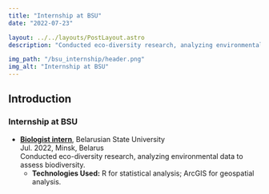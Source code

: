 ```yaml
---
title: "Internship at BSU"
date: "2022-07-23"

layout: ../../layouts/PostLayout.astro
description: "Conducted eco-diversity research, analyzing environmental data to assess biodiversity"

img_path: "/bsu_internship/header.png"
img_alt: "Internship at BSU"
---
```


## Introduction

### Internship at BSU
- **[Biologist intern](https://bsu.by/en/)**, Belarusian State University\
Jul. 2022, Minsk, Belarus\
Conducted eco-diversity research, analyzing environmental data to assess biodiversity.
  - **Technologies Used:** R for statistical analysis; ArcGIS for geospatial analysis.

